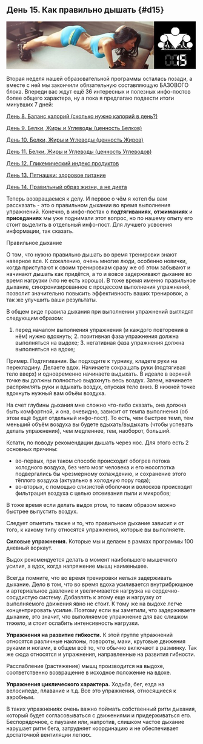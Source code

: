 ## День 15. Как правильно дышать {#d15}

![](src/img/15.jpg)

Вторая неделя нашей образовательной программы осталась позади, а вместе с ней мы закончили обязательную составляющую БАЗОВОГО блока. Впереди вас ждут ещё 36 интересных и полезных инфо-постов более общего характера, ну а пока я предлагаю подвести итоги минувших 7 дней: 

[День 8. Баланс калорий (сколько нужно калорий в день?)](#d8)

[День 9. Белки, Жиры и Углеводы (ценность Белков)](#d9)

[День 10. Белки, Жиры и Углеводы (ценность Жиров)](#d10)

[День 11. Белки, Жиры и Углеводы (ценность Углеводов)](#d11)

[День 12. Гликемический индекс продуктов](#d12)

[День 13. Пятнашки: здоровое питание](#d13)

[День 14. Правильный образ жизни, а не диета](#d14)

Теперь возвращаемся к делу. И первое о чём я хотел бы вам рассказать - это о правильном дыхании во время выполнения упражнений. Конечно, в инфо-постах о **подтягиваниях**, **отжиманиях** и **приседаниях** мы уже поднимали этот вопрос, но по нашему опыту его стоит выделить в отдельный инфо-пост. Для лучшего усвоения информации, так сказать. 

Правильное дыхание 

О том, что нужно правильно дышать во время тренировки знают наверное все. К сожалению, очень многие люди, особенно новички, когда приступают к своим тренировкам сразу же об этом забывают и начинают дышать как придётся, а то и вовсе задерживают дыхание во время нагрузки (что не есть хорошо). В тоже время именно правильное дыхание, синхронизированное с процессом выполнения упражнений, позволит значительно повысить эффективность ваших тренировок, а так же улучшить ваши результаты. 

В общем виде правила дыхания при выполнении упражнений выглядят следующим образом: 

1. перед началом выполнения упражнения (и каждого повторения в нём) нужно вдохнуть; 2. позитивная фаза упражнения должна выполняться на выдохе; 3. негативная фаза упражнения должна выполняться на вдохе; 

Пример. Подтягивания. Вы подходите к турнику, кладете руки на перекладину. Делаете вдох. Начинаете сокращать руки (подтягивая тело вверх) и одновременно начинаете выдыхать. В идеале в верхней точке вы должны полностью выдохнуть весь воздух. Затем, начинаете распрямлять руки и вдыхать воздух, опуская тело вниз. В нижней точке вдохнуть нужный вам объём воздуха. 

На счет глубины дыхания мне сложно что-либо сказать, она должна быть комфортной, и она, очевидно, зависит от темпа выполнения (об этом ещё будет отдельный инфо-пост). То есть, чем быстрее темп, тем меньший объём воздуха вы будете вдыхать/выдыхать (чтобы успевать делать упражнения), чем медленнее, тем, наоборот, больший. 

Кстати, по поводу рекомендации дышать через нос. Для этого есть 2 основных причины: 

- во-первых, при таком способе происходит обогрев потока холодного воздуха, без чего мозг человека и его носоглотка подвергались бы чрезмерному охлаждению, и сохранение этого тёплого воздуха (актуально в холодную пору года); 
- во-вторых, с помощью слизистой оболочки и волосков происходит фильтрация воздуха с целью отсеивания пыли и микробов; 

В тоже время если делать выдох ртом, то таким образом можно быстрее выпустить воздух. 

Следует отметить также и то, что правильное дыхание зависит и от того, к какому типу относятся упражнения, которые вы выполняете. 

**Силовые упражнения.** Которые мы и делаем в рамках программы 100 дневный воркаут. 

Выдох рекомендуется делать в момент наибольшего мышечного усилия, а вдох, когда напряжение мышц наименьшее. 

Всегда помните, что во время тренировки нельзя задерживать дыхание. Дело в том, что во время вдоха усиливается внутрибрюшное и артериальное давление и увеличивается нагрузка на сердечно-сосудистую систему. Добавлять к этому еще и нагрузку от выполняемого движения явно не стоит. К тому же на выдохе легче концентрировать усилие. Поэтому если вы заметили, что задерживаете дыхание, это значит, что выполняемое упражнение для вас слишком тяжело, и стоит ослабить интенсивность нагрузки. 

**Упражнения на развитие гибкости.** К этой группе упражнений относятся различные наклоны, повороты, махи, круговые движения руками и ногами, в общем всё то, что обычно включают в разминку. Так же сюда относятся и упражнения, направленные на развития гибности. 

Расслабление (растяжение) мышц производится на выдохе, соответственно возвращение в исходное положение на вдохе. 

**Упражнения циклического характера.** Ходьба, бег, езда на велосипеде, плавание и т.д. Все это упражнения, относящиеся к аэробным. 

В таких упражнениях очень важно поймать собственный ритм дыхания, который будет согласовываться с движениями и придерживаться его. Беспорядочное, с паузами или, напротив, слишком частое дыхание нарушает ритм бега, затрудняет координацию и не обеспечивает достаточной вентиляции легких. 

